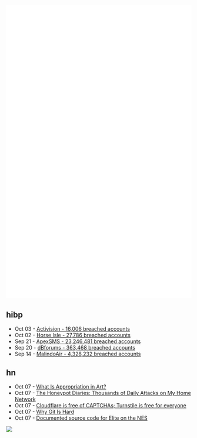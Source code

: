 ![Metrics](https://raw.githubusercontent.com/phixion/phixion/master/metrics.svg)

## hibp

<!--
for https://github.com/phixion/phixion/blob/main/.github/workflows/feeds.yml
-->
<!--START_SECTION:haveibeenpwnd-->
- Oct 03 - [Activision - 16,006 breached accounts](https://haveibeenpwned.com/PwnedWebsites#Activision)
- Oct 02 - [Horse Isle - 27,786 breached accounts](https://haveibeenpwned.com/PwnedWebsites#HorseIsle)
- Sep 21 - [ApexSMS - 23,246,481 breached accounts](https://haveibeenpwned.com/PwnedWebsites#ApexSMS)
- Sep 20 - [dBforums - 363,468 breached accounts](https://haveibeenpwned.com/PwnedWebsites#dBforums)
- Sep 14 - [MalindoAir - 4,328,232 breached accounts](https://haveibeenpwned.com/PwnedWebsites#MalindoAir)
<!--END_SECTION:haveibeenpwnd-->

## hn

<!--
for https://github.com/phixion/phixion/blob/main/.github/workflows/feeds.yml
-->
<!--START_SECTION:hn-->
- Oct 07 - [What Is Appropriation in Art?](https://www.thecollector.com/what-is-appropriation-in-art/)
- Oct 07 - [The Honeypot Diaries: Thousands of Daily Attacks on My Home Network](https://simone.org/honeypot-diaries/)
- Oct 07 - [Cloudflare is free of CAPTCHAs; Turnstile is free for everyone](https://blog.cloudflare.com/turnstile-ga/)
- Oct 07 - [Why Git Is Hard](https://roadrunnertwice.dreamwidth.org/596185.html)
- Oct 07 - [Documented source code for Elite on the NES](https://github.com/markmoxon/nes-elite-beebasm)
<!--END_SECTION:hn-->

<!--
for https://yhype.me
-->
![](https://hit.yhype.me/github/profile?user_id=13013670)
